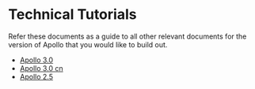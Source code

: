 # Technical Tutorials

Refer these documents as a guide to all other relevant documents for the version of Apollo that you would like to build out.

- [Apollo 3.0](apollo_3.0_technical_tutorial.md)
- [Apollo 3.0 cn](apollo_3.0_technical_tutorial_cn.md)
- [Apollo 2.5](apollo_2.5_technical_tutorial.md)